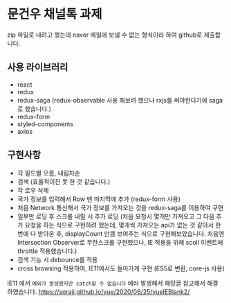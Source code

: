 # 문건우 채널톡 과제

zip 파일로 내려고 했는데 naver 메일에 보낼 수 없는 형식이라 하여 github로 제출합니다.

## 사용 라이브러리

- react
- redux
- redux-saga (redux-observable 사용 해보려 했으나 rxjs를 써야한다기에 saga로 했습니다.)
- redux-form
- styled-components
- axios

## 구현사항

- 각 필드별 오름, 내림차순
- 검색 (효율적이진 못 한 것 같습니다.)
- 각 로우 삭제
- 국가 정보를 입력해서 Row 맨 마지막에 추가 (redux-form 사용)
- 처음 Network 통신해서 국가 정보를 가져오는 것을 redux-saga를 이용하여 구현
- 일부만 로딩 후 스크롤 내릴 시 추가 로딩 (처음 요청시 몇개만 가져오고 그 다음 추가 요청을 하는 식으로 구현하려 했는데, 몇개씩 가져오는 api가 없는 것 같아서 한번에 다 받아온 후, displayCount 만큼 보여주는 식으로 구현해보았습니다. 처음엔 Intersection Observer로 무한스크롤 구현했으나, IE 적용을 위해 scoll 이벤트에 throttle 적용했습니다.)
- 검색 기능 시 debounce를 적용
- cross browsing 적용하여, IE11에서도 돌아가게 구현 (ES5로 변환, core-js 사용)

IE11 에서 `예외가 발생했지만 catch할 수 없습니다` 에러 발생해서 해당글 참고해서 해결 하였습니다.
https://soraji.github.io/vue/2020/06/25/vueIEBlank2/
